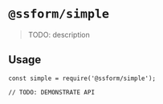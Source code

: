 # `@ssform/simple`

> TODO: description

## Usage

```
const simple = require('@ssform/simple');

// TODO: DEMONSTRATE API
```
